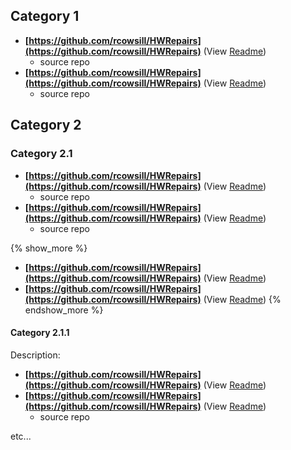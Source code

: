 ## Category 1

* **[https://github.com/rcowsill/HWRepairs](https://github.com/rcowsill/HWRepairs)** (View [Readme](https://github.com/rcowsill/HWRepairs/blob/main/README.md))
  - source repo
* **[https://github.com/rcowsill/HWRepairs](https://github.com/rcowsill/HWRepairs)** (View [Readme](https://github.com/rcowsill/HWRepairs/blob/main/README.md))
  - source repo

## Category 2
### Category 2.1

* **[https://github.com/rcowsill/HWRepairs](https://github.com/rcowsill/HWRepairs)** (View [Readme](https://github.com/rcowsill/HWRepairs/blob/main/README.md))
  - source repo
* **[https://github.com/rcowsill/HWRepairs](https://github.com/rcowsill/HWRepairs)** (View [Readme](https://github.com/rcowsill/HWRepairs/blob/main/README.md))
  - source repo

{% show_more %}
* **[https://github.com/rcowsill/HWRepairs](https://github.com/rcowsill/HWRepairs)** (View [Readme](https://github.com/rcowsill/HWRepairs/blob/main/README.md))
* **[https://github.com/rcowsill/HWRepairs](https://github.com/rcowsill/HWRepairs)** (View [Readme](https://github.com/rcowsill/HWRepairs/blob/main/README.md))
{% endshow_more %}

#### Category 2.1.1

Description:

* **[https://github.com/rcowsill/HWRepairs](https://github.com/rcowsill/HWRepairs)** (View [Readme](https://github.com/rcowsill/HWRepairs/blob/main/README.md))
* **[https://github.com/rcowsill/HWRepairs](https://github.com/rcowsill/HWRepairs)** (View [Readme](https://github.com/rcowsill/HWRepairs/blob/main/README.md))
  - source repo

etc...

